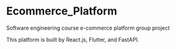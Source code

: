 # Ecommerce_Platform
Software engineering course e-commerce platform group project

This platform is built by React.js, Flutter, and FastAPI.
